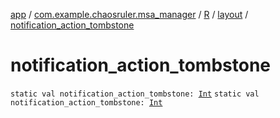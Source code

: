 [app](../../../index.md) / [com.example.chaosruler.msa_manager](../../index.md) / [R](../index.md) / [layout](index.md) / [notification_action_tombstone](.)

# notification_action_tombstone

`static val notification_action_tombstone: `[`Int`](https://kotlinlang.org/api/latest/jvm/stdlib/kotlin/-int/index.html)
`static val notification_action_tombstone: `[`Int`](https://kotlinlang.org/api/latest/jvm/stdlib/kotlin/-int/index.html)